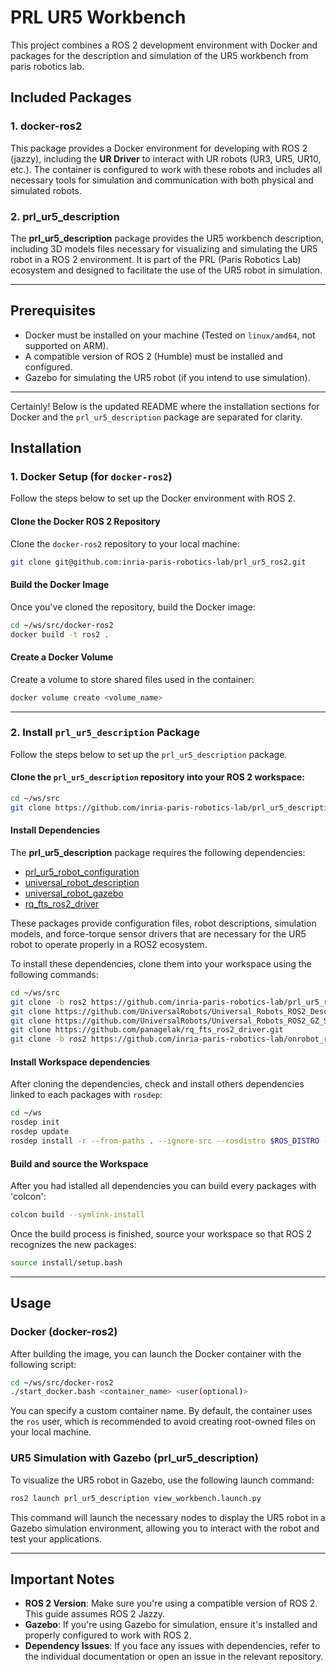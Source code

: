 # PRL UR5 Workbench

This project combines a ROS 2 development environment with Docker and packages for the description and simulation of the UR5 workbench from paris robotics lab.

## **Included Packages**

### 1. **docker-ros2**
This package provides a Docker environment for developing with ROS 2 (jazzy), including the **UR Driver** to interact with UR robots (UR3, UR5, UR10, etc.). The container is configured to work with these robots and includes all necessary tools for simulation and communication with both physical and simulated robots.

### 2. **prl_ur5_description**
The **prl_ur5_description** package provides the UR5 workbench description, including 3D models files necessary for visualizing and simulating the UR5 robot in a ROS 2 environment. It is part of the PRL (Paris Robotics Lab) ecosystem and designed to facilitate the use of the UR5 robot in simulation.

---

## **Prerequisites**

- Docker must be installed on your machine (Tested on `linux/amd64`, not supported on ARM).
- A compatible version of ROS 2 (Humble) must be installed and configured.
- Gazebo for simulating the UR5 robot (if you intend to use simulation).

---

Certainly! Below is the updated README where the installation sections for Docker and the `prl_ur5_description` package are separated for clarity.


## **Installation**

### **1. Docker Setup (for `docker-ros2`)**

Follow the steps below to set up the Docker environment with ROS 2.

#### Clone the Docker ROS 2 Repository

Clone the `docker-ros2` repository to your local machine:

```bash
git clone git@github.com:inria-paris-robotics-lab/prl_ur5_ros2.git
```

#### Build the Docker Image

Once you've cloned the repository, build the Docker image:

```bash
cd ~/ws/src/docker-ros2
docker build -t ros2 .
```

#### Create a Docker Volume

Create a volume to store shared files used in the container:

```bash
docker volume create <volume_name>
```

---

### **2. Install `prl_ur5_description` Package**

Follow the steps below to set up the  `prl_ur5_description` package.

#### Clone the `prl_ur5_description` repository into your ROS 2 workspace:

```bash
cd ~/ws/src
git clone https://github.com/inria-paris-robotics-lab/prl_ur5_description.git
```

#### Install Dependencies

The **prl_ur5_description** package requires the following dependencies:

- [prl_ur5_robot_configuration](https://github.com/inria-paris-robotics-lab/prl_ur5_robot_configuration)  
- [universal_robot_description](https://github.com/UniversalRobots/Universal_Robots_ROS2_Description)  
- [universal_robot_gazebo](https://github.com/UniversalRobots/Universal_Robots_ROS2_GZ_Simulation/tree/ros2)  
- [rq_fts_ros2_driver](https://github.com/panagelak/rq_fts_ros2_driver)  

These packages provide configuration files, robot descriptions, simulation models, and force-torque sensor drivers that are necessary for the UR5 robot to operate properly in a ROS2 ecosystem.

To install these dependencies, clone them into your workspace using the following commands:

```bash
cd ~/ws/src
git clone -b ros2 https://github.com/inria-paris-robotics-lab/prl_ur5_robot_configuration.git
git clone https://github.com/UniversalRobots/Universal_Robots_ROS2_Description.git
git clone https://github.com/UniversalRobots/Universal_Robots_ROS2_GZ_Simulation.git
git clone https://github.com/panagelak/rq_fts_ros2_driver.git
git clone -b ros2 https://github.com/inria-paris-robotics-lab/onrobot_ros.git
```

#### Install Workspace dependencies

After cloning the dependencies, check and install others dependencies linked to each packages with `rosdep`:

```bash
cd ~/ws
rosdep init
rosdep update
rosdep install -r --from-paths . --ignore-src --rosdistro $ROS_DISTRO -y --packages-skip onrobot_control onrobot_gazebo onrobot_ros robotiq_ft_sensor_hardware
```

#### Build and source the Workspace

After you had istalled all dependencies you can build every packages with 'colcon':
```bash
colcon build --symlink-install
```

Once the build process is finished, source your workspace so that ROS 2 recognizes the new packages:

```bash
source install/setup.bash
```

---

## **Usage**

### **Docker (docker-ros2)**

After building the image, you can launch the Docker container with the following script:

```bash
cd ~/ws/src/docker-ros2
./start_docker.bash <container_name> <user(optional)>
```

You can specify a custom container name. By default, the container uses the `ros` user, which is recommended to avoid creating root-owned files on your local machine.


### **UR5 Simulation with Gazebo (prl_ur5_description)**

To visualize the UR5 robot in Gazebo, use the following launch command:

```bash
ros2 launch prl_ur5_description view_workbench.launch.py
```

This command will launch the necessary nodes to display the UR5 robot in a Gazebo simulation environment, allowing you to interact with the robot and test your applications.

---

## **Important Notes**

- **ROS 2 Version**: Make sure you're using a compatible version of ROS 2. This guide assumes ROS 2 Jazzy.
- **Gazebo**: If you're using Gazebo for simulation, ensure it's installed and properly configured to work with ROS 2.
- **Dependency Issues**: If you face any issues with dependencies, refer to the individual documentation or open an issue in the relevant repository.


